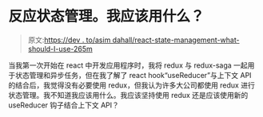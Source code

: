# 反应状态管理。我应该用什么？

> 原文:[https://dev . to/asim dahall/react-state-management-what-should-I-use-265m](https://dev.to/asimdahall/react-state-management-what-should-i-use-265m)

当我第一次开始在 react 中开发应用程序时，我将 redux 与 redux-saga 一起用于状态管理和异步任务，但在我了解了 react hook“useReducer”与上下文 API 的结合后，我觉得没有必要使用 redux，但我认为许多大公司都使用 redux 进行状态管理。我不知道我应该用什么。我应该坚持使用 redux 还是应该使用新的 useReducer 钩子结合上下文 API？